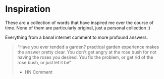 # Inspiration

These are a collection of words that have inspired me over the course of time.
None of them are particularly original, just a personal collection :)

Everything from a banal internet comment to more profound answers.

> “Have you ever tended a garden? practical garden experience makes the answer pretty clear. You don't get angry at the rose bush for not having the roses you desired. You fix the problem, or get rid of the rose bush, or just let it be”
>
> - HN Comment
